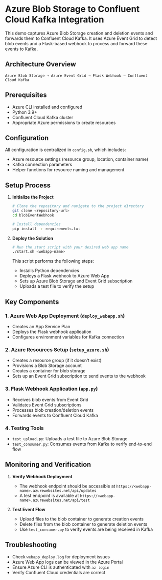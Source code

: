 # Azure Blob Storage to Confluent Cloud Kafka Integration

This demo captures Azure Blob Storage creation and deletion events and forwards them to Confluent Cloud Kafka. It uses Azure Event Grid to detect blob events and a Flask-based webhook to process and forward these events to Kafka.

## Architecture Overview

```
Azure Blob Storage → Azure Event Grid → Flask Webhook → Confluent Cloud Kafka
```

## Prerequisites

- Azure CLI installed and configured
- Python 3.9+
- Confluent Cloud Kafka cluster
- Appropriate Azure permissions to create resources

## Configuration

All configuration is centralized in `config.sh`, which includes:
- Azure resource settings (resource group, location, container name)
- Kafka connection parameters
- Helper functions for resource naming and management

## Setup Process

1. **Initialize the Project**
   ```bash
   # Clone the repository and navigate to the project directory
   git clone <repository-url>
   cd blobEventWebhook
   
   # Install dependencies
   pip install -r requirements.txt
   ```

2. **Deploy the Solution**
   ```bash
   # Run the start script with your desired web app name
   ./start.sh <webapp-name>
   ```

   This script performs the following steps:
   - Installs Python dependencies
   - Deploys a Flask webhook to Azure Web App
   - Sets up Azure Blob Storage and Event Grid subscription
   - Uploads a test file to verify the setup

## Key Components

### 1. Azure Web App Deployment (`deploy_webapp.sh`)
- Creates an App Service Plan
- Deploys the Flask webhook application
- Configures environment variables for Kafka connection

### 2. Azure Resources Setup (`setup_azure.sh`)
- Creates a resource group (if it doesn't exist)
- Provisions a Blob Storage account
- Creates a container for blob storage
- Sets up an Event Grid subscription to send events to the webhook

### 3. Flask Webhook Application (`app.py`)
- Receives blob events from Event Grid
- Validates Event Grid subscriptions
- Processes blob creation/deletion events
- Forwards events to Confluent Cloud Kafka

### 4. Testing Tools
- `test_upload.py`: Uploads a test file to Azure Blob Storage
- `test_consumer.py`: Consumes events from Kafka to verify end-to-end flow

## Monitoring and Verification

1. **Verify Webhook Deployment**
   - The webhook endpoint should be accessible at `https://<webapp-name>.azurewebsites.net/api/updates`
   - A test endpoint is available at `https://<webapp-name>.azurewebsites.net/api/test`

2. **Test Event Flow**
   - Upload files to the blob container to generate creation events
   - Delete files from the blob container to generate deletion events
   - Use `test_consumer.py` to verify events are being received in Kafka

## Troubleshooting

- Check `webapp_deploy.log` for deployment issues
- Azure Web App logs can be viewed in the Azure Portal
- Ensure Azure CLI is authenticated with `az login`
- Verify Confluent Cloud credentials are correct
